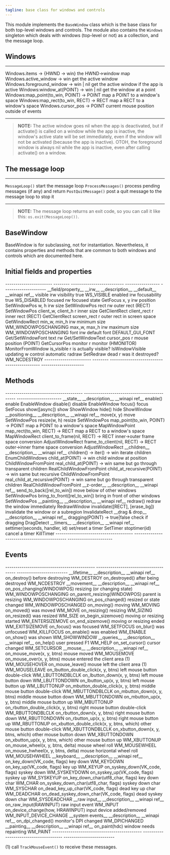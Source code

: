 ```yaml
---
tagline: base class for windows and controls
---
```


This module implements the `BaseWindow` class which is the base class
for both top-level windows and controls. The module also contains the
`Windows` singleton which deals with windows (top-level or not)
as a collection, and the message loop.

## Windows

-------------------------------------------- -----------------------------------------------
Windows.items -> {HWND -> win}					the HWND->window map
Windows.active_window -> win						get the active window
Windows.foreground_window -> win | nil			get the active window if the app is active
Windows:window_at(POINT) -> win | nil			get the window at a point
Windows:map_point(to_win, POINT) -> POINT		map a POINT to a window's space
Windows:map_rect(to_win, RECT) -> RECT			map a RECT to a window's space
Windows.cursor_pos -> POINT						current mouse position outside of events
-------------------------------------------- -----------------------------------------------

> __NOTE:__ The active window goes nil when the app is deactivated,
but if activate() is called on a window while the app is inactive,
the window's active state will be set immediately, even if the window
will not be activated (because the app is inactive). OTOH, the foreground
window is always nil while the app is inactive, even after calling
activate() on a window.

## The message loop

----------------------- ------------------------------------------------------
`MessageLoop()`			start the message loop
`ProcessMessages()`		process pending messages (if any) and return
`PostQuitMessage()`		post a quit message to the message loop to stop it
----------------------- ------------------------------------------------------

> __NOTE:__ The message loop returns an exit code, so you can call it
like this: `os.exit(MessageLoop())`.

## BaseWindow

BaseWindow is for subclassing, not for instantiation. Nevertheless,
it contains properties and methods that are common to both windows
and controls which are documented here.

## Initial fields and properties

<div class=small>
----------------------- -------- -------------------------- ----------------- ---------------------
__field/property__		__irw__	__description__				__default__			__winapi ref__
visible						irw		visibility						true					WS_VISIBLE
enabled						irw		focusability					true					WS_DISABLED
focused						 rw		focused state											GetFocus
x, y							irw		position													SetWindowPos
w, h							irw		size														SetWindowPos
rect							 rw		outer rect (RECT)										SetWindowPos
client_w, client_h		 r			inner size												GetClientRect
client_rect					 r			inner rect (RECT)										GetClientRect
screen_rect					 r			outer rect in screen space							GetWindowRect
min_w, min_h				irw		minimum size											WM_WINDOWPOSCHANGING
max_w, max_h				irw		maximum size											WM_WINDOWPOSCHANGING
font							irw		default font					DEFAULT_GUI_FONT	Get/SetWindowFont
text							 rw																	Get/SetWindowText
cursor_pos					 r			mouse position (POINT)								GetCursorPos
monitor						 r			monitor (HMONITOR)									MonitorFromWindow
is_visible					 r			is actually visible?									IsWindowVisible
updating						 w			control automatic radraw							SetRedraw
dead							 r			was it destroyed?										WM_NCDESTROY
----------------------- -------- -------------------------- ----------------- ---------------------
</div>

## Methods

<div class=small>
-------------------------------------- -------------------------------------------- ----------------------
__state__										__description__										__winapi ref__
enable()											enable													EnableWindow
disable()										disable													EnableWindow
focus()											focus														SetFocus
show([async])									show														ShowWindow
hide()											hide														ShowWindow
__positioning__								__description__										__winapi ref__
move(x, y)										move														SetWindowPos
resize(w, h)									resize													SetWindowPos
map_point(to_win, POINT) -> POINT		map a POINT to a window's space					MapWindowPoint
map_rect(to_win, RECT) -> RECT			map a RECT to a window's space					MapWindowRect
client_to_frame(nil, RECT) -> RECT		inner->outer frame space conversion				AdjustWindowRect
frame_to_client(nil, RECT) -> RECT		outer->inner frame space conversion				AdjustWindowRect
__children__									__description__										__winapi ref__
children() -> iter() -> win				iterate children										EnumChildWindows
child_at(POINT) -> win						child window at position							ChildWindowFromPoint
real_child_at(POINT) -> win 				same but go through transparent children		RealChildWindowFromPoint
child_at_recursive(POINT) -> win			same but recursive									ChildWindowFromPoint
real_child_at_recursive(POINT) -> win	same but go through transparent children		RealChildWindowFromPoint
__z-order__										__description__										__winapi ref__
send_to_back([rel_to_win])					move below of other windows						SetWindowPos
bring_to_front([rel_to_win])				bring in front of other windows					SetWindowPos
__painting__									__description__										__winapi ref__
redraw()											redraw the window immediately						RedrawWindow
invalidate([RECT], [erase_bg])			invalidate the window or a subregion			InvalidateRect
__drag & drop__								__description__										__winapi ref__
dragging(POINT) -> true|false				check if dragging										DragDetect
__timers__										__description__										__winapi ref__
settimer(seconds, handler, id)			set/reset a timer										SetTimer
stoptimer(id)									cancel a timer											KillTimer
-------------------------------------- -------------------------------------------- ----------------------
</div>

## Events

<div class=small>
-------------------------------------------- -------------------------------------- -------------------------
__lifetime__											__description__								__winapi ref__
on_destroy()											before destroying								WM_DESTROY
on_destroyed()											after being destroyed						WM_NCDESTROY
__movement__											__description__								__winapi ref__
on_pos_changing(WINDOWPOS)							resizing (or changing state)				WM_WINDOWPOSCHANGING
on_parent_resizing(WINDOWPOS)						parent is resizing							WM_WINDOWPOSCHANGING
on_pos_changed()										resized or state changed					WM_WINDOWPOSCHANGED
on_moving()												moving 											WM_MOVING
on_moved()												was moved										WM_MOVE
on_resizing()											resizing											WM_SIZING
on_resized()											was resized										WM_SIZE
on_begin_sizemove()									moving or resizing started					WM_ENTERSIZEMOVE
on_end_sizemove()										moving or resizing ended					WM_EXITSIZEMOVE
on_focus()												was focused										WM_SETFOCUS
on_blur()												was unfocused									WM_KILLFOCUS
on_enable()												was enabled										WM_ENABLE
on_show()												was shown										WM_SHOWWINDOW
__queries__												__description__								__winapi ref__
on_help()												user pressed F1								WM_HELP
on_set_cursor()										cursor changed									WM_SETCURSOR
__mouse__												__description__								__winapi ref__
on_mouse_move(x, y, btns)							mouse moved										WM_MOUSEMOVE
on_mouse_over(x, y, btns)							mouse entered the client area (1) 		WM_MOUSEHOVER
on_mouse_leave()										mouse left the client area (1)			WM_MOUSELEAVE
on_lbutton_double_click(x, y, btns) 			left mouse button double-click			WM_LBUTTONDBLCLK
on_lbutton_down(x, y, btns)						left mouse button down						WM_LBUTTONDOWN
on_lbutton_up(x, y, btns)							left mouse button up							WM_LBUTTONUP
on_mbutton_double_click(x, y, btns)				middle mouse button double-click			WM_MBUTTONDBLCLK
on_mbutton_down(x, y, btns)						middle mouse button down					WM_MBUTTONDOWN
on_mbutton_up(x, y, btns)							middle mouse button up						WM_MBUTTONUP
on_rbutton_double_click(x, y, btns)				right mouse button double-click			WM_RBUTTONDBLCLK
on_rbutton_down(x, y, btns)						right mouse button down						WM_RBUTTONDOWN
on_rbutton_up(x, y, btns)							right mouse button up						WM_RBUTTONUP
on_xbutton_double_click(x, y, btns, which)	other mouse button double-click			WM_XBUTTONDBLCLK
on_xbutton_down(x, y, btns, which)				other mouse button down						WM_XBUTTONDOWN
on_xbutton_up(x, y, btns, which)					other mouse button up						WM_XBUTTONUP
on_mouse_wheel(x, y, btns, delta)				mouse wheel roll								WM_MOUSEWHEEL
on_mouse_hwheel(x, y, btns, delta)				mouse horizontal wheel roll				WM_MOUSEHWHEEL
__keyboard__											__description__								__winapi ref__
on_key_down(VK_code, flags)						key down											WM_KEYDOWN
on_key_up(VK_code, flags)							key up											WM_KEYUP
on_syskey_down(VK_code, flags)					syskey down										WM_SYSKEYDOWN
on_syskey_up(VK_code, flags)						syskey up										WM_SYSKEYUP
on_key_down_char(utf8_char, flags)				key down	char									WM_CHAR
on_syskey_down_char(utf8_char, flags)			syskey down char								WM_SYSCHAR
on_dead_key_up_char(VK_code, flags)				dead key up char								WM_DEADCHAR
on_dead_syskey_down_char(VK_code, flags)		dead syskey down char						WM_SYSDEADCHAR
__raw input__											__description__								__winapi ref__
on_raw_input(RAWINPUT)								raw input event								WM_INPUT
on_device_change(how, HRAWINPUT)					input device added/removed					WM_INPUT_DEVICE_CHANGE
__system events__										__description__								__winapi ref__
on_dpi_changed()										monitor's DPI changed						WM_DPICHANGED
__painting__											__description__								__winapi ref__
on_paint(hdc)											window needs repainting						WM_PAINT
-------------------------------------------- -------------------------------------- -------------------------
</div>

(1) call `TrackMouseEvent()` to receive these messages.

